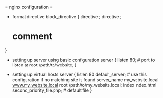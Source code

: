 = nginx configuration =

* format
directive <value>
block_directive {
  directive <value>;
  directive <value>;
  # comment
}


* setting up server using basic configuration
server {
  listen 80; # port to listen at
  root /path/to/website;
}

* setting up virtual hosts
server {
  listen 80 default_server; # use this configuration if no matching site is found
  server_name my_website.local www.my_website.local
  root /path/to/my_website.local;
  index index.html second_priority_file.php; # default file
}
